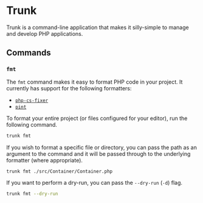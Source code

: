 # Trunk

Trunk is a command-line application that makes it silly-simple to manage and develop PHP applications.

## Commands

### `fmt`

The `fmt` command makes it easy to format PHP code in your project. It currently has support for the following formatters:
* [`php-cs-fixer`](https://github.com/PHP-CS-Fixer/PHP-CS-Fixer)
* [`pint`](https://laravel.com/docs/11.x/pint)

To format your entire project (or files configured for your editor), run the following command.

```sh
trunk fmt
```

If you wish to format a specific file or directory, you can pass the path as an argument to the command and it will be passed through to the underlying formatter (where appropriate).

```sh
trunk fmt ./src/Container/Container.php
```

If you want to perform a dry-run, you can pass the `--dry-run` (`-d`) flag.

```sh
trunk fmt --dry-run
```